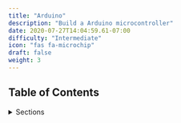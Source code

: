 ```yaml
---
title: "Arduino"
description: "Build a Arduino microcontroller"
date: 2020-07-27T14:04:59.61-07:00
difficulty: "Intermediate"
icon: "fas fa-microchip"
draft: false
weight: 3
---
```


## Table of Contents
<details>
<summary>Sections</summary>
{{% children %}}
</details>
